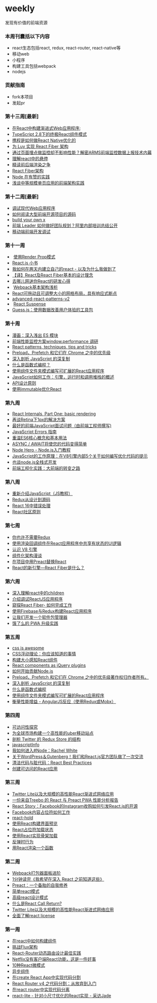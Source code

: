 # weekly
发现有价值的前端资源

### 本周刊囊括以下内容
+ react生态包括react, redux, react-router, react-native等
+ 移动web
+ 小程序
+ 构建工具包括webpack
+ nodejs

### 贡献指南
+ fork本项目
+ 发起pr
### 第十三周[最新]
+ [在React中构建渐进式Web应用程序](https://blog.truthlabs.com/building-a-progressive-web-app-in-react-11c77a7fccb3);
+ [TypeScript 2.8下的终极React组件模式](https://zhuanlan.zhihu.com/p/37298514)
+ [携程是如何做React Native优化的](https://zhuanlan.zhihu.com/p/23715716)
+ [为 Luy 实现 React Fiber 架构](https://zhuanlan.zhihu.com/p/37098539)
+ [通过页面埋点做监控却不影响性能？解密ARMS前端监控数据上报技术内幕](https://zhuanlan.zhihu.com/p/37275225)
+ [理解react中的悬停](https://medium.com/@baphemot/understanding-react-suspense-1c73b4b0b1e6)
+ [精读前后端渲染之争](https://zhuanlan.zhihu.com/p/26366128)
+ [React Fiber架构](https://zhuanlan.zhihu.com/p/37095662)
+ [Node 在有赞的实践](https://juejin.im/post/5b0388006fb9a07aa213ae16?utm_source=gold_browser_extension)
+ [浅谈中等规模单页应用的前端架构实践](https://zhuanlan.zhihu.com/p/35061455)

### 第十二周[最新]

+ [调试现代Web应用程序](https://hacks.mozilla.org/2018/05/debugging-modern-web-applications/)
+ [如何阅读大型前端开源项目的源码](https://juejin.im/post/5afe3735518825426539afce)
+ [build your own x](https://github.com/danistefanovic/build-your-own-x)
+ [前端 Leader 如何做好团队规划？阿里内部培训总结公开](https://zhuanlan.zhihu.com/p/36911993)
+ [移动端前端开发调试](http://yujiangshui.com/multidevice-frontend-debug/)

### 第十一周
+  [使用Render Prop模式](https://cdb.reacttraining.com/use-a-render-prop-50de598f11ce)
+  [React.js 小书](http://huziketang.com/books/react/)
+  [我如何在两天内建立自己的react - 以及为什么我做到了](https://medium.com/@ajmd17/how-i-built-my-own-react-in-two-days-and-why-i-did-it-969c3d048f78)
+  [【译】React及React Fiber基本的设计理念](https://segmentfault.com/a/1190000009075692#articleHeader23)
+  [去哪儿网迷你React的研发心得](https://segmentfault.com/a/1190000011235844)
+  [Webpack基本架构浅析](https://zhuanlan.zhihu.com/p/36445010)
+  [React可拖动且可调整大小的网格布局，具有响应式断点](https://github.com/STRML/react-grid-layout)
+  [advanced-react-patterns-v2](https://github.com/kentcdodds/advanced-react-patterns-v2)
+  [React Suspense](https://github.com/facebook/react/pull/12279#event-1621005314)
+  [Guess.js：使用数据改善用户体验的工具包](https://github.com/guess-js/guess)

### 第十周
+ [漫画：深入浅出 ES 模块](https://zhuanlan.zhihu.com/p/36358695)
+ [前端性能监控方案window.performance 调研](https://www.cnblogs.com/sunshq/p/5312231.html)
+ [React patterns, techniques, tips and tricks ](https://github.com/vasanthk/react-bits)
+ [Preload，Prefetch 和它们在 Chrome 之中的优先级](http://www.w3cplus.com/performance/reloading/preload-prefetch-and-priorities-in-chrome.html?utm_source=tuicool&utm_medium=referral)
+ [深入剖析 JavaScript 的深复制](http://jerryzou.com/posts/dive-into-deep-clone-in-javascript/)
+ [什么是函数式编程？](http://www.lihaoyi.com/post/WhatsFunctionalProgrammingAllAbout.html)
+ [使用组件文件夹模式编写可扩展的React应用程序](https://medium.com/styled-components/component-folder-pattern-ee42df37ec68)
+ [JavaScript如何工作：引擎，运行时和调用堆栈的概述](https://blog.sessionstack.com/how-does-javascript-actually-work-part-1-b0bacc073cf)
+ [API设计原则](https://coolshell.cn/articles/18024.html)
+ [使用immutable优化React](https://github.com/Pines-Cheng/blog/issues/13?hmsr=toutiao.io&utm_medium=toutiao.io&utm_source=toutiao.io)

### 第九周

+ [React Internals, Part One: basic rendering](http://www.mattgreer.org/articles/react-internals-part-one-basic-rendering/)
+ [再谈Retina下1px的解决方案](http://www.w3cplus.com/css/fix-1px-for-retina.html)
+ [最好的前端JavaScript面试问题（由前端工程师撰写)](https://performancejs.com/post/hde6d32/The-Best-Frontend-JavaScript-Interview-Questions-%28written-by-a-Frontend-Engineer%29)
+ [JavaScript Errors 指南 ](https://github.com/Jocs/jocs.github.io/issues/1)
+ [重温ES6核心概念和基本用法](https://segmentfault.com/a/1190000009885614#articleHeader19)
+ [ASYNC / AWAIT将使您的代码变得简单](https://blog.patricktriest.com/what-is-async-await-why-should-you-care/)
+ [Node Hero - Node.js入门教程](https://blog.risingstack.com/node-hero-tutorial-getting-started-with-node-js/)
+ [JavaScript的工作原理：在V8引擎内部5个关于如何编写优化代码的提示](https://blog.sessionstack.com/how-javascript-works-inside-the-v8-engine-5-tips-on-how-to-write-optimized-code-ac089e62b12e)
+ [也谈node.js全栈式开发](https://www.kancloud.cn/kancloud/midway/48192)
+ [前端工程化实践：大前端的转变之路](https://zhuanlan.zhihu.com/p/28769103)

### 第八周

+ [重新介绍JavaScript（JS教程）](https://developer.mozilla.org/en-US/docs/Web/JavaScript/A_re-introduction_to_JavaScript)
+ [Redux从设计到源码](https://mp.weixin.qq.com/s?__biz=MjM5NjQ5MTI5OA==&mid=2651746564&idx=2&sn=556f491fe29846cdbf0e7dc9a4f6c2fe&chksm=bd12a8498a65215fa0af14657e50c20bf6e012b98573e81a25caa9f69ecdc5771dd4bfa5030c&mpshare=1&scene=1&srcid=0724tLyxFXid9PwWCovv41w9&key=c32c17d7706c6e267eb1ad508d07d16490af3f74d485a1d2af8e0f7d4f4dd8764209a7c0aa9158b3ceaeafe9c9051ed88b355f16fd5670006b71d2ea802c55c588d731b5ec8d0e0119705b71b423ab21&ascene=0&uin=MTAxMTAyODc2NQ%3D%3D&devicetype=iMac+MacBookAir6%2C2+OSX+OSX+10.10.5+build(14F2109)&version=12020110&nettype=WIFI&fontScale=100&pass_ticket=qX13lMwyH2HgckPgoAMEFUd4c21VRjyI9Oe14kSpTEF6G4PWTSCzjwCal1EpwWh7)
+ [React 16中错误处理](https://gist.github.com/gaearon/0f1a7b12640d477d4b9efa79913b3775)
+ [React社区原则](https://reactcommunity.org/)

### 第七周

+ [你也许不需要Redux](https://medium.com/@dan_abramov/you-might-not-need-redux-be46360cf367)
+ [使用渲染回调组件在React应用程序中共享有状态的UI逻辑](https://trevordmiller.com/blog/react-render-callback-components)
+ [认识 V8 引擎](https://zhuanlan.zhihu.com/p/27628685?spm=5176.100239.blogcont122058.16.WABtqs)
+ [组件化架构漫谈](http://www.jianshu.com/p/67a6004f6930)
+ [在项目中用Preact替换React](https://blog.gaya.ninja/articles/replacing-react-with-preact/?utm_source=hashnode.com)
+ [React的新引擎—React Fiber是什么？](https://mp.weixin.qq.com/s/AuwfW1vZeoeBEaioaFELzQ)

### 第六周

+ [深入理解react中的children](http://mxstbr.blog/2017/02/react-children-deepdive/)
+ [介绍调试ReactJS应用程序](https://medium.com/@baphemot/intro-to-debugging-reactjs-applications-67cf7a50b3dd)
+ [窥探React Fiber- 如何完成工作](http://makersden.io/blog/look-inside-fiber/)
+ [使用Firebase与Redux构建React应用程序](https://www.codementor.io/vijayst/using-firebase-with-redux-for-building-a-react-app-du1086puw)
+ [让我们开发一个软件包管理器](https://yarnpkg.com/blog/2017/07/11/lets-dev-a-package-manager/)
+ [饿了么的 PWA 升级实践](https://zhuanlan.zhihu.com/p/27853228)

### 第五周

+ [css is awesome](https://css-tricks.com/css-is-awesome/)
+ [CSS浮动理论：你应该知道的事情](https://www.smashingmagazine.com/2007/05/css-float-theory-things-you-should-know/)
+ [构建大小感知React组件](https://blog.logrocket.com/building-size-aware-react-components-b4c37e7d96e7)
+ [React components as jQuery plugins](https://swizec.com/blog/using-react-in-the-real-world/swizec/6710)
+ [如何开始贡献Node.js](https://nodesource.com/blog/how-to-start-contributing-to-node-js?utm_medium=Social&utm_source=twitter&utm_campaign=social)
+ [Preload，Prefetch 和它们在 Chrome 之中的优先级著作权归作者所有。](http://www.w3cplus.com/performance/reloading/preload-prefetch-and-priorities-in-chrome.html?utm_source=tuicool&utm_medium=referral)
+ [深入剖析 JavaScript 的深复制](http://jerryzou.com/posts/dive-into-deep-clone-in-javascript/)
+ [什么是函数式编程](http://www.lihaoyi.com/post/WhatsFunctionalProgrammingAllAbout.html)
+ [使用组件文件夹模式编写可扩展的React应用程序](https://medium.com/styled-components/component-folder-pattern-ee42df37ec68)
+ [衡量性能增益 - AngularJS反应（使用Redux或Mobx）](https://medium.com/@guptagaruda/measuring-performance-gains-angularjs-to-react-with-redux-or-mobx-fb221517455)

### 第四周

+ [可访问性探究](https://facebook.github.io/react/docs/accessibility.html)
+ [为全球市场构建一个高性能的uber移动站点](https://eng.uber.com/m-uber/)
+ [剖析 Twitter 的 Redux Store 的结构](https://wanqu.co/a/4699/2017-02-18-dissecting-twitters-redux-store-statuscode-medium.html?s=social)
+ [javascriptInfo](https://javascript.info/)
+ [我如何进入#Node：Rachel White](https://medium.com/@nodejs/how-i-got-into-node-rachel-white-913671778acc)
+ [关于WordPress＆Gutenberg！我们和React.js官方团队做了一次交流](https://wpcouple.com/interview-react-team-facebook-wordpress-gutenberg/)
+ [清洁代码与脏代码：React Best Practices](http://americanexpress.io/clean-code-dirty-code/)
+ [创建可访问的React应用](http://simplyaccessible.com/article/react-a11y/)

### 第三周
+ [Twitter Lite以及大规模的高性能React渐进式网络应用](https://div.io/topic/1963)
+ [一份来自Treebo 的 React 与 Preact PWA 性能分析报告](http://www.zcfy.cc/article/a-react-and-preact-progressive-web-app-performance-case-study-treebo-4250.html)
+ [React Story：Facebook的Instagram收购如何引发React.js的开源](https://stackshare.io/posts/the-react-story)
+ [Facebook内容占位符如何工作](https://cloudcannon.com/deconstructions/2014/11/15/facebook-content-placeholder-deconstruction.html)
+ [react-hold](https://github.com/toplan/react-hold)
+ [使用React构建界面预览](http://www.callumhart.com/blog/building-interface-previews-with-react)
+ [React占位符加载状态](http://matthewroach.me/react-placeholder-loading-state/)
+ [使用React实现骨架加载](https://codeburst.io/achieve-skeleton-loading-with-react-a12404678030)
+ [反弹时行为](https://developers.google.com/web/updates/2017/11/overscroll-behavior)
+ [用React渲染一个函数](https://blog.kentcdodds.com/rendering-a-function-with-react-ca3eaf0751e2)

### 第二周
+ [Webpack打包器面板进阶](http://web.jobbole.com/92901/)
+ [1分钟读完《我希望在深入 React 之前知道这些》](https://segmentfault.com/a/1190000011809919)
+ [Preact：一个备胎的自我修养](https://zhuanlan.zhihu.com/p/30796007)
+ [简单react模式](http://lucasmreis.github.io/blog/simple-react-patterns/)
+ [高级react设计模式](https://github.com/leanjscom/advanced-react-patterns)
+ [什么是React Call Return?](https://zhuanlan.zhihu.com/p/30915829)
+ [Twitter Lite以及大规模的高性能React渐进式网络应用](http://blog.csdn.net/neal1991/article/details/70193602)
+ [全面了解react license](https://github.com/ihtml5/weekly/blob/master/react%20license/%E5%85%A8%E9%9D%A2%E4%BA%86%E8%A7%A3react%20license.md)

### 第一周
+ [在react中如何构建组件](https://reallifeprogramming.com/how-to-structure-components-in-react-54fc43e71546)
+ [挑战Flux架构](https://medium.com/@raul.mihaila/challenging-the-flux-architecture-2838152a0f8f)
+ [React-Router动态路由设计最佳实践](https://segmentfault.com/a/1190000011765141)
+ [Netflix没有客户端React功能，这是一件好事](https://jakearchibald.com/2017/netflix-and-react/)
+ [10种React微模式](https://hackernoon.com/10-react-mini-patterns-c1da92f068c5)
+ [异步组件](https://gist.github.com/acdlite/a68433004f9d6b4cbc83b5cc3990c194)
+ [在create React App中实现代码分割](https://serverless-stack.com/chapters/code-splitting-in-create-react-app.html)
+ [React Router v4 之代码分割：从放弃到入门](http://www.wukai.me/2017/09/25/react-router-v4-code-splitting/)
+ [在react router中实现代码分离](https://github.com/ReactTraining/react-router/blob/master/packages/react-router-dom/docs/guides/code-splitting.md)
+ [react-lite - 针对小尺寸优化的React实现 - 采访Jade](https://survivejs.com/blog/react-lite-interview/)



